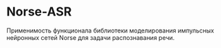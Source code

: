 # Norse-ASR
Применимость функционала библиотеки моделирования импульсных нейронных сетей Norse для задачи распознавания речи.
